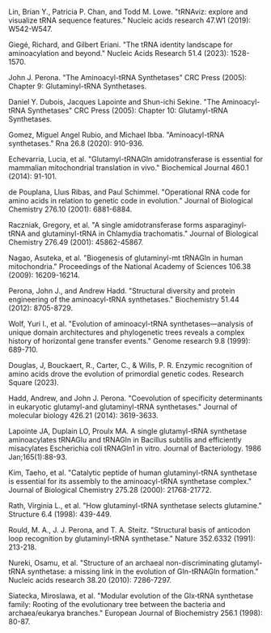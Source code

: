 

Lin, Brian Y., Patricia P. Chan, and Todd M. Lowe. "tRNAviz: explore and visualize tRNA sequence features." Nucleic acids research 47.W1 (2019): W542-W547.

Giegé, Richard, and Gilbert Eriani. "The tRNA identity landscape for aminoacylation and beyond." Nucleic Acids Research 51.4 (2023): 1528-1570.


John J. Perona. "The Aminoacyl-tRNA Synthetases" CRC Press (2005): Chapter 9: Glutaminyl-tRNA Synthetases.



Daniel Y. Dubois, Jacques Lapointe and Shun-ichi Sekine. "The Aminoacyl-tRNA Synthetases" CRC Press (2005): Chapter 10: Glutamyl-tRNA Synthetases.



Gomez, Miguel Angel Rubio, and Michael Ibba. "Aminoacyl-tRNA synthetases." Rna 26.8 (2020): 910-936.


Echevarria, Lucia, et al. "Glutamyl-tRNAGln amidotransferase is essential for mammalian mitochondrial translation in vivo." Biochemical Journal 460.1 (2014): 91-101.

de Pouplana, Lluıs Ribas, and Paul Schimmel. "Operational RNA code for amino acids in relation to genetic code in evolution." Journal of Biological Chemistry 276.10 (2001): 6881-6884.



Raczniak, Gregory, et al. "A single amidotransferase forms asparaginyl-tRNA and glutaminyl-tRNA in Chlamydia trachomatis." Journal of Biological Chemistry 276.49 (2001): 45862-45867.

Nagao, Asuteka, et al. "Biogenesis of glutaminyl-mt tRNAGln in human mitochondria." Proceedings of the National Academy of Sciences 106.38 (2009): 16209-16214.


Perona, John J., and Andrew Hadd. "Structural diversity and protein engineering of the aminoacyl-tRNA synthetases." Biochemistry 51.44 (2012): 8705-8729.



Wolf, Yuri I., et al. "Evolution of aminoacyl-tRNA synthetases—analysis of unique domain architectures and phylogenetic trees reveals a complex history of horizontal gene transfer events." Genome research 9.8 (1999): 689-710.


Douglas, J, Bouckaert, R., Carter, C., & Wills, P. R. Enzymic recognition of amino acids drove the evolution of primordial genetic codes. Research Square (2023).



Hadd, Andrew, and John J. Perona. "Coevolution of specificity determinants in eukaryotic glutamyl-and glutaminyl-tRNA synthetases." Journal of molecular biology 426.21 (2014): 3619-3633.



Lapointe JA, Duplain LO, Proulx MA. A single glutamyl-tRNA synthetase aminoacylates tRNAGlu and tRNAGln in Bacillus subtilis and efficiently misacylates Escherichia coli tRNAGln1 in vitro. Journal of Bacteriology. 1986 Jan;165(1):88-93.



Kim, Taeho, et al. "Catalytic peptide of human glutaminyl-tRNA synthetase is essential for its assembly to the aminoacyl-tRNA synthetase complex." Journal of Biological Chemistry 275.28 (2000): 21768-21772.



Rath, Virginia L., et al. "How glutaminyl-tRNA synthetase selects glutamine." Structure 6.4 (1998): 439-449.



Rould, M. A., J. J. Perona, and T. A. Steitz. "Structural basis of anticodon loop recognition by glutaminyl-tRNA synthetase." Nature 352.6332 (1991): 213-218.



Nureki, Osamu, et al. "Structure of an archaeal non-discriminating glutamyl-tRNA synthetase: a missing link in the evolution of Gln-tRNAGln formation." Nucleic acids research 38.20 (2010): 7286-7297.



Siatecka, Miroslawa, et al. "Modular evolution of the Glx‐tRNA synthetase family: Rooting of the evolutionary tree between the bacteria and archaea/eukarya branches." European Journal of Biochemistry 256.1 (1998): 80-87.
